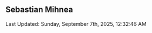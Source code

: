 <h2>Sebastian Mihnea</h2>

<!--RECENT_ACTIVITY:start-->
<!--RECENT_ACTIVITY:end-->
<!--RECENT_ACTIVITY:last_update-->
Last Updated: Sunday, September 7th, 2025, 12:32:46 AM
<!--RECENT_ACTIVITY:last_update_end-->

<!---LOL-STATS-START-HERE--->
<!---LOL-STATS-END-HERE--->
